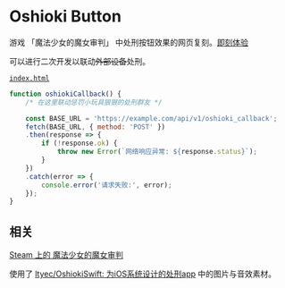 # Oshioki Button

游戏 「魔法少女的魔女审判」 中处刑按钮效果的网页复刻。[即刻体验](https://oshioki.nmsl.fyi/)

可以进行二次开发以联动~~外部设备~~处刑。

[`index.html`](index.html#L447)

```javascript
function oshiokiCallback() {
    /* 在这里联动惩罚小玩具狠狠的处刑群友 */

    const BASE_URL = 'https://example.com/api/v1/oshioki_callback';
    fetch(BASE_URL, { method: 'POST' })
    .then(response => {
        if (!response.ok) {
            throw new Error(`网络响应异常: ${response.status}`);
        }
    })
    .catch(error => {
        console.error('请求失败:', error);
    });
}
```

## 相关

[Steam 上的 魔法少女的魔女审判](https://store.steampowered.com/app/3101040/)

使用了 [ltyec/OshiokiSwift: 为iOS系统设计的处刑app](https://github.com/ltyec/OshiokiSwift) 中的图片与音效素材。
